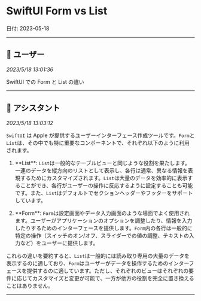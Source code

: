 # SwiftUI Form vs List

日付: 2023-05-18

---

## 👤 ユーザー
*2023/5/18 13:01:36*

SwiftUI での Form と List の違い

---

## 🤖 アシスタント
*2023/5/18 13:03:12*

`SwiftUI` は Apple が提供するユーザーインターフェース作成ツールです。`Form`と`List`は、その中でも特に重要なコンポーネントで、それぞれ以下のように利用されます。

1. \*\*List\*\*: `List`は一般的なテーブルビューと同じような役割を果たします。一連のデータを縦方向のリストとして表示し、各行は通常、異なる情報を表現するためにカスタマイズされます。`List`は大量のデータを効率的に表示することができ、各行がユーザーの操作に反応するように設定することも可能です。また、`List`はデフォルトでセクションヘッダーやフッターをサポートしています。

2. \*\*Form\*\*: `Form`は設定画面やデータ入力画面のような場面でよく使用されます。ユーザーがアプリケーションのオプションを調整したり、情報を入力したりするためのインターフェースを提供します。`Form`内の各行は一般的に特定の操作（スイッチのオン/オフ、スライダーでの値の調整、テキストの入力など）をユーザーに提供します。

これらの違いを要約すると、`List`は一般的には読み取り専用の大量のデータを表示するのに適しており、`Form`はユーザーがデータを操作するためのインターフェースを提供するのに適しています。ただし、それぞれのビューはそれぞれの要件に応じてカスタマイズと変更が可能で、一方が他方の役割を完全に置き換えることはありません。

---
